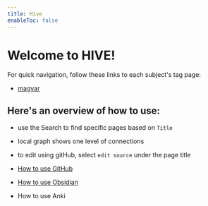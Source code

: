 ```yaml
---
title: Hive
enableToc: false
---
```


# Welcome to HIVE!
For quick navigation, follow these links to each subject's tag page:
- [magyar](https://adambacso.github.io/hive/tags/magyar/)


## Here's an overview of how to use:
- use the Search to find specific pages based on `Title`
- local graph shows one level of connections
- to edit using gitHub, select `edit source` under the page title

- [How to use GitHub](https://adambacso.github.io/hive/Hive-Mind/HOW-TO/How-to-use-GitHub)
- [How to use Obsidian](https://adambacso.github.io/hive/Hive-Mind/HOW-TO/How-to-use-Obsidian/)
- How to use Anki